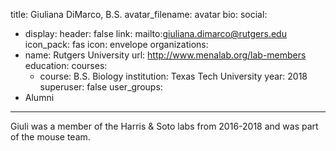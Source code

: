 title: Giuliana DiMarco, B.S.
avatar_filename: avatar
bio: 
social:
  - display:
      header: false
    link: mailto:giuliana.dimarco@rutgers.edu
    icon_pack: fas
    icon: envelope
organizations:
  - name: Rutgers University
    url: http://www.menalab.org/lab-members
education:
  courses:
    - course: B.S. Biology
      institution: Texas Tech University
      year: 2018
superuser: false
user_groups:
  - Alumni
---
Giuli was a member of the Harris & Soto labs from 2016-2018 and was part of the mouse team. 

